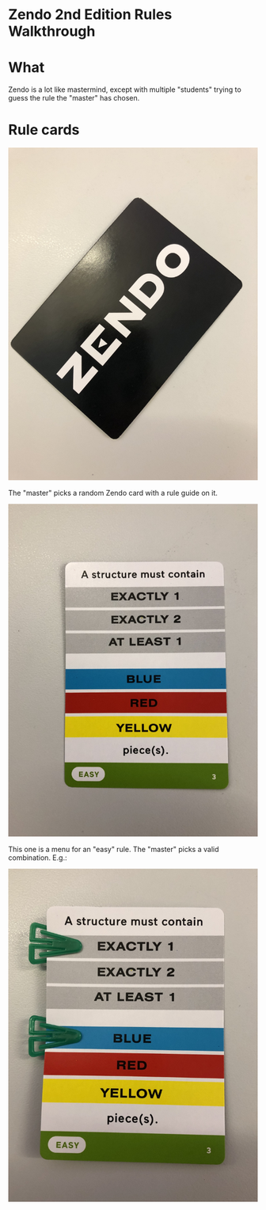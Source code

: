 # Zendo 2nd Edition Rules Walkthrough

# What

Zendo is a lot like mastermind, except with multiple "students" trying to guess the rule the "master" has chosen.

# Rule cards

<img src="https://github.com/curious-attempt-bunny/zendo-second-edition-rules-walkthrough/blob/master/1.HEIC" width="600">

The "master" picks a random Zendo card with a rule guide on it.

![](2.HEIC)

This one is a menu for an "easy" rule. The "master" picks a valid combination. E.g.:

![](3.HEIC)

